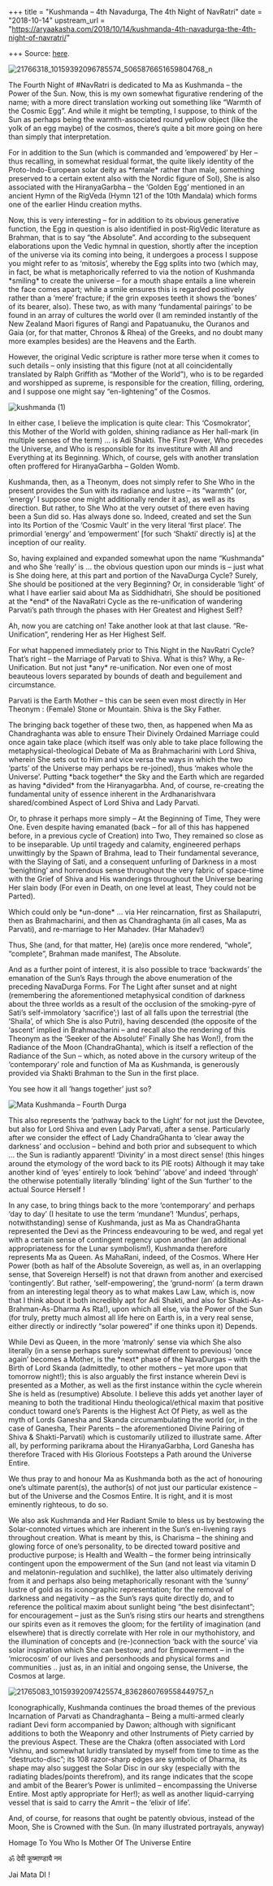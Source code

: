+++
title = "Kushmanda – 4th Navadurga, The 4th Night of NavRatri"
date = "2018-10-14"
upstream_url = "https://aryaakasha.com/2018/10/14/kushmanda-4th-navadurga-the-4th-night-of-navratri/"

+++
Source: [here](https://aryaakasha.com/2018/10/14/kushmanda-4th-navadurga-the-4th-night-of-navratri/).

![21766318_10159392096785574_5065876651659804768_n](https://aryaakasha.files.wordpress.com/2018/10/21766318_10159392096785574_5065876651659804768_n.jpg?w=350&h=467)

The Fourth Night of #NavRatri is dedicated to Ma as Kushmanda – the
Power of the Sun. Now, this is my own somewhat figurative rendering of
the name; with a more direct translation working out something like
“Warmth of the Cosmic Egg”. And while it might be tempting, I suppose,
to think of the Sun as perhaps being the warmth-associated round yellow
object (like the yolk of an egg maybe) of the cosmos, there’s quite a
bit more going on here than simply that interpretation.

For in addition to the Sun (which is commanded and ’empowered’ by Her –
thus recalling, in somewhat residual format, the quite likely identity
of the Proto-Indo-European solar deity as \*female\* rather than male,
something preserved to a certain extent also with the Nordic figure of
Sol), She is also associated with the HiranyaGarbha – the ‘Golden Egg’
mentioned in an ancient Hymn of the RigVeda (Hymn 121 of the 10th
Mandala) which forms one of the earlier Hindu creation myths.

Now, this is very interesting – for in addition to its obvious
generative function, the Egg in question is also identified in
post-RigVedic literature as Brahman, that is to say “the Absolute”. And
according to the subsequent elaborations upon the Vedic hymnal in
question, shortly after the inception of the universe via its coming
into being, it undergoes a process I suppose you might refer to as
‘mitosis’, whereby the Egg splits into two (which may, in fact, be what
is metaphorically referred to via the notion of Kushmanda \*smiling\* to
create the universe – for a mouth shape entails a line wherein the face
comes apart; while a smile ensures this is regarded positively rather
than a ‘mere’ fracture; if the grin exposes teeth it shows the ‘bones’
of its bearer, also). These two, as with many ‘fundamental pairings’ to
be found in an array of cultures the world over (I am reminded instantly
of the New Zealand Maori figures of Rangi and Papatuanuku, the Ouranos
and Gaia (or, for that matter, Chronos & Rhea) of the Greeks, and no
doubt many more examples besides) are the Heavens and the Earth.

However, the original Vedic scripture is rather more terse when it comes
to such details – only insisting that this figure (not at all
coincidentally translated by Ralph Griffith as “Mother of the World”),
who is to be regarded and worshipped as supreme, is responsible for the
creation, filling, ordering, and I suppose one might say “en-lightening”
of the Cosmos.

![kushmanda
(1)](https://aryaakasha.files.wordpress.com/2018/10/kushmanda-1.jpg?w=676)

In either case, I believe the implication is quite clear: This
‘Cosmokrator’, this Mother of the World with golden, shining radiance
as Her hall-mark (in multiple senses of the term) … is Adi Shakti. The
First Power, Who precedes the Universe, and Who is responsible for its
investiture with All and Everything at its Beginning. Which, of course,
gels with another translation often proffered for HiranyaGarbha – Golden
Womb.

Kushmanda, then, as a Theonym, does not simply refer to She Who in the
present provides the Sun with its radiance and lustre – its “warmth”
(or, ‘energy’ I suppose one might additionally render it as), as well as
its direction. But rather, to She Who at the very outset of there even
having been a Sun did so. Has always done so. Indeed, created and set
the Sun into Its Portion of the ‘Cosmic Vault’ in the very literal
‘first place’. The primordial ‘energy’ and ’empowerment’ \[for such
‘Shakti’ directly is\] at the inception of our reality.

So, having explained and expanded somewhat upon the name “Kushmanda” and
who She ‘really’ is … the obvious question upon our minds is – just what
is She doing here, at this part and portion of the NavaDurga Cycle?
Surely, She should be positioned at the very Beginning? Or, in
considerable ‘light’ of what I have earlier said about Ma as
Siddhidhatri, She should be positioned at the \*end\* of the NavaRatri
Cycle as the re-unification of wandering Parvati’s path through the
phases with Her Greatest and Highest Self?

Ah, now you are catching on! Take another look at that last clause.
“Re-Unification”, rendering Her as Her Highest Self.

For what happened immediately prior to This Night in the NavRatri Cycle?
That’s right – the Marriage of Parvati to Shiva. What is this? Why, a
Re-Unification. But not just \*any\* re-unification. Nor even one of
most beauteous lovers separated by bounds of death and beguilement and
circumstance.

Parvati is the Earth Mother – this can be seen even most directly in Her
Theonym : (Female) Stone or Mountain. Shiva is the Sky Father.

The bringing back together of these two, then, as happened when Ma as
Chandraghanta was able to ensure Their Divinely Ordained Marriage could
once again take place (which itself was only able to take place
following the metaphysical-theological Debate of Ma as Brahmacharini
with Lord Shiva, wherein She sets out to Him and vice versa the ways in
which the two ‘parts’ of the Universe may perhaps be re-joined), thus
‘makes whole the Universe’. Putting \*back together\* the Sky and the
Earth which are regarded as having \*divided\* from the Hiranyagarbha.
And, of course, re-creating the fundamental unity of essence inherent in
the Ardhanarishvara shared/combined Aspect of Lord Shiva and Lady
Parvati.

Or, to phrase it perhaps more simply – At the Beginning of Time, They
were One. Even despite having emanated (back – for all of this has
happened before, in a previous cycle of Creation) into Two, They
remained so close as to be inseparable. Up until tragedy and calamity,
engineered perhaps unwittingly by the Spawn of Brahma, lead to Their
fundamental severance, with the Slaying of Sati, and a consequent
unfurling of Darkness in a most ‘benighting’ and horrendous sense
throughout the very fabric of space-time with the Grief of Shiva and His
wanderings throughout the Universe bearing Her slain body (For even in
Death, on one level at least, They could not be Parted).

Which could only be \*un-done\* … via Her reincarnation, first as
Shailaputri, then as Brahmacharini, and then as Chandraghanta (in all
cases, Ma as Parvati), and re-marriage to Her Mahadev. (Har Mahadev!)

Thus, She (and, for that matter, He) (are)is once more rendered,
“whole”, “complete”, Brahman made manifest, The Absolute.

And as a further point of interest, it is also possible to trace
‘backwards’ the emanation of the Sun’s Rays through the above
enumeration of the preceding NavaDurga Forms. For The Light after sunset
and at night (remembering the aforementioned metaphysical condition of
darkness about the three worlds as a result of the occlusion of the
smoking-pyre of Sati’s self-immolatory ‘sacrifice’;) last of all falls
upon the terrestrial (the ‘Shaila’, of which She is also Putri), having
descended (the opposite of the ‘ascent’ implied in Brahmacharini – and
recall also the rendering of this Theonym as the ‘Seeker of the
Absolute!’ Finally She has Won!), from the Radiance of the Moon
(ChandraGhanta), which is itself a reflection of the Radiance of the Sun
– which, as noted above in the cursory writeup of the ‘contemporary’
role and function of Ma as Kushmanda, is generously provided via Shakti
Brahman to the Sun in the first place.

You see how it all ‘hangs together’ just so?

![Mata Kushmanda – Fourth
Durga](https://aryaakasha.files.wordpress.com/2018/10/mata-kushmanda-e28093-fourth-durga.jpg?w=676)

This also represents the ‘pathway back to the Light’ for not just the
Devotee, but also for Lord Shiva and even Lady Parvati, after a sense.
Particularly after we consider the effect of Lady ChandraGhanta to
‘clear away the darkness’ and occlusion – behind and both prior and
subsequent to which … the Sun is radiantly apparent! ‘Divinity’ in a
most direct sense! (this hinges around the etymology of the word back to
its PIE roots) Although it may take another kind of ‘eyes’ entirely to
look ‘behind’ ‘above’ and indeed ‘through’ the otherwise potentially
literally ‘blinding’ light of the Sun ‘further’ to the actual Source
Herself !

In any case, to bring things back to the more ‘contemporary’ and perhaps
‘day to day’ (I hesitate to use the term ‘mundane’! ‘Mundus’, perhaps,
notwithstanding) sense of Kushmanda, just as Ma as ChandraGhanta
represented the Devi as the Princess endeavouring to be wed, and regal
yet with a certain sense of contingent regency upon another (an
additional appropriateness for the Lunar symbolism!), Kushmanda
therefore represents Ma as Queen. As MahaRani, indeed, of the Cosmos.
Where Her Power (both as half of the Absolute Sovereign, as well as, in
an overlapping sense, that Sovereign Herself) is not that drawn from
another and exercised ‘contingently’. But rather, ‘self-empowering’, the
‘grund-norm’ (a term drawn from an interesting legal theory as to what
makes Law Law, which is, now that I think about it both incredibly apt
for Adi Shakti, and also for Shakti-As-Brahman-As-Dharma As Rta!), upon
which all else, via the Power of the Sun (for truly, pretty much almost
all life here on Earth is, in a very real sense, either directly or
indirectly “solar powered” if one thinks upon it) Depends.

While Devi as Queen, in the more ‘matronly’ sense via which She also
literally (in a sense perhaps surely somewhat different to previous)
‘once again’ becomes a Mother, is the \*next\* phase of the NavaDurgas –
with the Birth of Lord Skanda (admittedly, to other mothers – yet more
upon that tomorrow night!); this is also arguably the first instance
wherein Devi is presented as a Mother, as well as the first instance
within the cycle wherein She is held as (resumptive) Absolute. I believe
this adds yet another layer of meaning to both the traditional Hindu
theological/ethical maxim that positive conduct toward one’s Parents is
the Highest Act Of Piety, as well as the myth of Lords Ganesha and
Skanda circumambulating the world (or, in the case of Ganesha, Their
Parents – the aforementioned Divine Pairing of Shiva & Shakti-Parvati)
which is customarily utilized to illustrate same. After all, by
performing parikrama about the HiranyaGarbha, Lord Ganesha has therefore
Traced with His Glorious Footsteps a Path around the Universe Entire.

We thus pray to and honour Ma as Kushmanda both as the act of honouring
one’s ultimate parent(s), the author(s) of not just our particular
existence – but of the Universe and the Cosmos Entire. It is right, and
it is most eminently righteous, to do so.

We also ask Kushmanda and Her Radiant Smile to bless us by bestowing the
Solar-connoted virtues which are inherent in the Sun’s en-livening rays
throughout creation. What is meant by this, is Charisma – the shining
and glowing force of one’s personality, to be directed toward positive
and productive purpose; is Health and Wealth – the former being
intrinsically contingent upon the empowerment of the Sun (and not least
via vitamin D and melatonin-regulation and suchlike), the latter also
ultimately deriving from it and perhaps also being metaphorically
resonant with the ‘sunny’ lustre of gold as its iconographic
representation; for the removal of darkness and negativity – as the
Sun’s rays quite directly do, and to reference the political maxim about
sunlight being “the best disinfectant”; for encouragement – just as the
Sun’s rising stirs our hearts and strengthens our spirits even as it
removes the gloom; for the fertility of imagination (and elsewhere) that
is directly correlate with Her role in our mythohistory, and the
illumination of concepts and (re-)connection ‘back with the source’ via
solar inspiration which She can bestow; and for Empowerment – in the
‘microcosm’ of our lives and personhoods and physical forms and
communities .. just as, in an initial and ongoing sense, the Universe,
the Cosmos at large.

![21765083_10159392097425574_8362860769558449757_n](https://aryaakasha.files.wordpress.com/2018/10/21765083_10159392097425574_8362860769558449757_n.jpg?w=676)

Iconographically, Kushmanda continues the broad themes of the previous
Incarnation of Parvati as Chandraghanta – Being a multi-armed clearly
radiant Devi form accompanied by Dawon; although with significant
additions to both the Weaponry and other Instruments of Piety carried by
the previous Aspect. These are the Chakra (often associated with Lord
Vishnu, and somewhat luridly translated by myself from time to time as
the “destructo-disc”; its 108 razor-sharp edges are symbolic of Dharma,
its shape may also suggest the Solar Disc in our sky (especially with
the radiating blades/points therefrom), and its range indicates that the
scope and ambit of the Bearer’s Power is unlimited – encompassing the
Universe Entire. Most aptly appropriate for Her!); as well as another
liquid-carrying vessel that is said to carry the Amrit – the ‘elixir of
life’.

And, of course, for reasons that ought be patently obvious, instead of
the Moon, She is Crowned with the Sun. (In many illustrated portrayals,
anyway)

Homage To You Who Is Mother Of The Universe Entire

ॐ देवी कूष्माण्डायै नम

Jai Mata DI !
